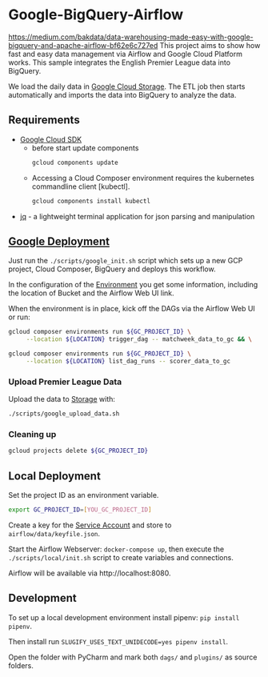 # Google-BigQuery-Airflow
https://medium.com/bakdata/data-warehousing-made-easy-with-google-bigquery-and-apache-airflow-bf62e6c727ed
This project aims to show how fast and easy data management via Airflow and Google Cloud Platform works. 
This sample integrates the English Premier League data into BigQuery.

We load the daily data in [Google Cloud Storage](https://console.cloud.google.com/storage/browser).
The ETL job then starts automatically and imports the data into BigQuery to analyze the data.

## Requirements
 * [Google Cloud SDK](https://cloud.google.com/sdk/install)
    * before start update components
        ```bash
        gcloud components update
        ```
    * Accessing a Cloud Composer environment requires the kubernetes commandline client [kubectl].
        ```bash
        gcloud components install kubectl
        ```
 * [jq](https://stedolan.github.io/jq/) - a lightweight terminal application for json parsing and manipulation

## [Google Deployment](https://cloud.google.com/composer/docs/quickstart)
Just run the `./scripts/google_init.sh` script which sets up a new GCP project, 
Cloud Composer, BigQuery and deploys this workflow.

In the configuration of the [Environment](https://console.cloud.google.com/composer) you get some information, including the location of Bucket and the Airflow Web UI link.

When the environment is in place, kick off the DAGs via the Airflow Web UI or run:
```bash
gcloud composer environments run ${GC_PROJECT_ID} \
	 --location ${LOCATION} trigger_dag -- matchweek_data_to_gc && \

gcloud composer environments run ${GC_PROJECT_ID} \
	 --location ${LOCATION} list_dag_runs -- scorer_data_to_gc
```

### Upload Premier League Data
Upload the data to [Storage](https://console.cloud.google.com/storage) with:
```bash
./scripts/google_upload_data.sh
```

### Cleaning up
```bash
gcloud projects delete ${GC_PROJECT_ID}
```

## Local Deployment
Set the project ID as an environment variable.
```bash
export GC_PROJECT_ID=[YOU_GC_PROJECT_ID]
```
 
Create a key for the [Service Account](https://console.cloud.google.com/iam-admin/serviceaccounts) 
and store to `airflow/data/keyfile.json`.

Start the Airflow Webserver: `docker-compose up`, then execute the `./scripts/local/init.sh` script to create variables and connections.

Airflow will be available via http://localhost:8080.

## Development
To set up a local development environment install pipenv: `pip install pipenv`.

Then install run `SLUGIFY_USES_TEXT_UNIDECODE=yes pipenv install`.

Open the folder with PyCharm and mark both `dags/` and `plugins/` as source folders.
